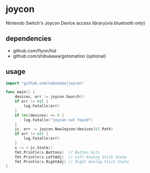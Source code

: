 # joycon

Nintendo Switch's Joycon Device access library(via bluetooth only)

## dependencies

- github.com/flynn/hid
- github.com/shibukawa/gotomation (optional)

## usage

```go
import "github.com/nobonobo/joycon"

func main() {
	devices, err := joycon.Search()
	if err != nil {
		log.Fatalln(err)
	}
	if len(devices) == 0 {
		log.Fatalln("joycon not found")
	}
	jc, err := joycon.NewJoycon(devices[0].Path)
	if err != nil {
		log.Fatalln(err)
    }
    s := <-jc.State()
    fmt.Println(s.Buttons)  // Button bits
    fmt.Println(s.LeftAdj)  // Left Analog Stick State
    fmt.Println(s.RightAdj) // Right Analog Stick State
}
```
